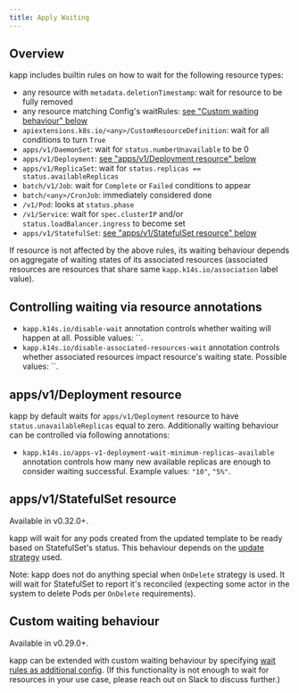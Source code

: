 ```yaml
---
title: Apply Waiting
---
```


## Overview

kapp includes builtin rules on how to wait for the following resource types:

- any resource with `metadata.deletionTimestamp`: wait for resource to be fully removed
- any resource matching Config's waitRules: [see "Custom waiting behaviour" below](#custom-waiting-behaviour)
- `apiextensions.k8s.io/<any>/CustomResourceDefinition`: wait for all conditions to turn `True`
- `apps/v1/DaemonSet`: wait for `status.numberUnavailable` to be 0
- `apps/v1/Deployment`: [see "apps/v1/Deployment resource" below](#apps-v1-deployment-resource)
- `apps/v1/ReplicaSet`: wait for `status.replicas == status.availableReplicas`
- `batch/v1/Job`: wait for `Complete` or `Failed` conditions to appear
- `batch/<any>/CronJob`: immediately considered done
- `/v1/Pod`: looks at `status.phase`
- `/v1/Service`: wait for `spec.clusterIP` and/or `status.loadBalancer.ingress` to become set
- `apps/v1/StatefulSet`: [see "apps/v1/StatefulSet resource" below](#appsv1statefulset-resource)

If resource is not affected by the above rules, its waiting behaviour depends on aggregate of waiting states of its associated resources (associated resources are resources that share same `kapp.k14s.io/association` label value).

## Controlling waiting via resource annotations

- `kapp.k14s.io/disable-wait` annotation controls whether waiting will happen at all. Possible values: ``.
- `kapp.k14s.io/disable-associated-resources-wait` annotation controls whether associated resources impact resource's waiting state. Possible values: ``.

## apps/v1/Deployment resource

kapp by default waits for `apps/v1/Deployment` resource to have `status.unavailableReplicas` equal to zero. Additionally waiting behaviour can be controlled via following annotations:

- `kapp.k14s.io/apps-v1-deployment-wait-minimum-replicas-available` annotation controls how many new available replicas are enough to consider waiting successful. Example values: `"10"`, `"5%"`.

## apps/v1/StatefulSet resource

Available in v0.32.0+.

kapp will wait for any pods created from the updated template to be ready based on StatefulSet's status. This behaviour depends on the [update strategy](https://kubernetes.io/docs/concepts/workloads/controllers/statefulset/#update-strategies) used.

Note: kapp does not do anything special when `OnDelete` strategy is used. It will wait for StatefulSet to report it's reconciled (expecting some actor in the system to delete Pods per `OnDelete` requirements).

## Custom waiting behaviour

Available in v0.29.0+.

kapp can be extended with custom waiting behaviour by specifying [wait rules as additional config](config.md#wait-rules). (If this functionality is not enough to wait for resources in your use case, please reach out on Slack to discuss further.)
